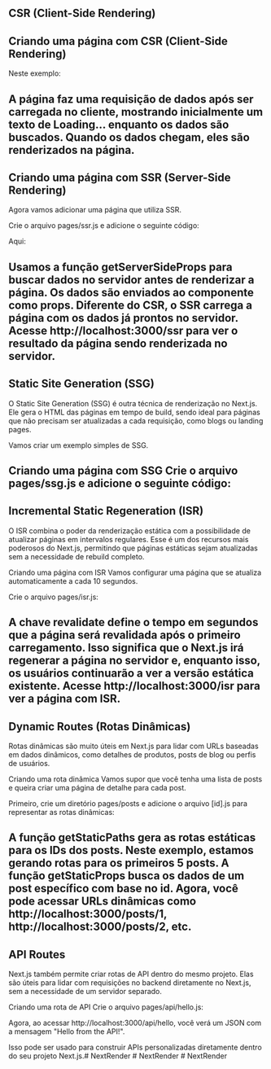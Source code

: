 ## CSR (Client-Side Rendering)
## Criando uma página com CSR (Client-Side Rendering)
Neste exemplo:

A página faz uma requisição de dados após ser carregada no cliente, mostrando inicialmente um texto de Loading... enquanto os dados são buscados.
Quando os dados chegam, eles são renderizados na página.
---------------------------------------------------------------------------------------------------------------------------------------------------------------------------------------

## Criando uma página com SSR (Server-Side Rendering)
Agora vamos adicionar uma página que utiliza SSR.

Crie o arquivo pages/ssr.js e adicione o seguinte código:

Aqui:

Usamos a função getServerSideProps para buscar dados no servidor antes de renderizar a página.
Os dados são enviados ao componente como props.
Diferente do CSR, o SSR carrega a página com os dados já prontos no servidor.
Acesse http://localhost:3000/ssr para ver o resultado da página sendo renderizada no servidor.
---------------------------------------------------------------------------------------------------------------------------------------------------------------------------------------

## Static Site Generation (SSG)

O Static Site Generation (SSG) é outra técnica de renderização no Next.js. Ele gera o HTML das páginas em tempo de build, sendo ideal para páginas que não precisam ser atualizadas a cada requisição, como blogs ou landing pages.

Vamos criar um exemplo simples de SSG.

Criando uma página com SSG
Crie o arquivo pages/ssg.js e adicione o seguinte código:
---------------------------------------------------------------------------------------------------------------------------------------------------------------------------------------

## Incremental Static Regeneration (ISR)
O ISR combina o poder da renderização estática com a possibilidade de atualizar páginas em intervalos regulares. Esse é um dos recursos mais poderosos do Next.js, permitindo que páginas estáticas sejam atualizadas sem a necessidade de rebuild completo.

Criando uma página com ISR
Vamos configurar uma página que se atualiza automaticamente a cada 10 segundos.

Crie o arquivo pages/isr.js:

A chave revalidate define o tempo em segundos que a página será revalidada após o primeiro carregamento. Isso significa que o Next.js irá regenerar a página no servidor e, enquanto isso, os usuários continuarão a ver a versão estática existente.
Acesse http://localhost:3000/isr para ver a página com ISR.
---------------------------------------------------------------------------------------------------------------------------------------------------------------------------------------

## Dynamic Routes (Rotas Dinâmicas)
Rotas dinâmicas são muito úteis em Next.js para lidar com URLs baseadas em dados dinâmicos, como detalhes de produtos, posts de blog ou perfis de usuários.

Criando uma rota dinâmica
Vamos supor que você tenha uma lista de posts e queira criar uma página de detalhe para cada post.

Primeiro, crie um diretório pages/posts e adicione o arquivo [id].js para representar as rotas dinâmicas:

A função getStaticPaths gera as rotas estáticas para os IDs dos posts. Neste exemplo, estamos gerando rotas para os primeiros 5 posts.
A função getStaticProps busca os dados de um post específico com base no id.
Agora, você pode acessar URLs dinâmicas como http://localhost:3000/posts/1, http://localhost:3000/posts/2, etc.
---------------------------------------------------------------------------------------------------------------------------------------------------------------------------------------

## API Routes
Next.js também permite criar rotas de API dentro do mesmo projeto. Elas são úteis para lidar com requisições no backend diretamente no Next.js, sem a necessidade de um servidor separado.

Criando uma rota de API
Crie o arquivo pages/api/hello.js:

Agora, ao acessar http://localhost:3000/api/hello, você verá um JSON com a mensagem "Hello from the API!".

Isso pode ser usado para construir APIs personalizadas diretamente dentro do seu projeto Next.js.#   N e x t R e n d e r  
 #   N e x t R e n d e r  
 #   N e x t R e n d e r  
 